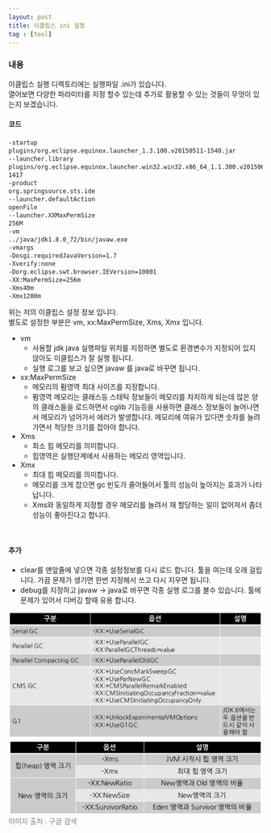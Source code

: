 ```yaml
---
layout: post
title: 이클립스 ini 설정
tag : [tool]
---
```


### 내용
이클립스 실행 디렉토리에는 실행파일 .ini가 있습니다.<br>
열어보면 다양한 파라미터를 지정 할수 있는데 추가로 활용할 수 있는 것들이 무엇이 있는지 보겠습니다.

#### 코드
```
-startup
plugins/org.eclipse.equinox.launcher_1.3.100.v20150511-1540.jar
--launcher.library
plugins/org.eclipse.equinox.launcher.win32.win32.x86_64_1.1.300.v20150602-1417
-product
org.springsource.sts.ide
--launcher.defaultAction
openFile
--launcher.XXMaxPermSize
256M
-vm
../java/jdk1.8.0_72/bin/javaw.exe
-vmargs
-Dosgi.requiredJavaVersion=1.7
-Xverify:none
-Dorg.eclipse.swt.browser.IEVersion=10001
-XX:MaxPermSize=256m
-Xms40m
-Xmx1200m
```
위는 저의 이클립스 설정 정보 입니다.<br>
별도로 설정한 부분은 vm, xx:MaxPermSize, Xms, Xmx 입니다. <br>

* vm 
  * 사용할 jdk java 실행파일 위치를 지정하면 별도로 환경변수가 지정되어 있지 않아도 이클립스가 잘 실행 됩니다. 
  * 실행 로그를 보고 싶으면 javaw 를 java로 바꾸면 됩니다.
* xx:MaxPermSize
  * 메모리의 펌영역 최대 사이즈를 지정합니다.
  * 펌영역 메모리는 클래스등 스태틱 정보들이 메모리를 차지하게 되는데 많은 양의 클래스들을 로드하면서 cglib 기능등을 사용하면 클래스 정보들이 늘어나면서 메모리가 넘어가서 에러가 발생합니다. 메모리에 여유가 있다면 숫자를 늘려가면서 적당한 크기를 잡아야 합니다.
* Xms
  * 최소 힙 메모리를 의미합니다.
  * 힙영역은 실행단계에서 사용하는 메모리 영역입니다.
* Xmx
  * 최대 힙 메모리를 의미합니다.
  * 메모리를 크게 잡으면 gc 빈도가 줄어들어서 툴의 성능이 높아지는 효과가 나타납니다.
  * Xms와 동일하게 지정할 경우 메모리를 늘려서 재 할당하는 일이 없어져서 좀더 성능이 좋아진다고 합니다.
 
<br>

#### 추가
* clear를 맨앞줄에 넣으면 각종 설정정보를 다시 로드 합니다. 툴을 여는데 오래 걸립니다. 가끔 문제가 생기면 한번 지정해서 쓰고 다시 지우면 됩니다.
* debug를 지정하고 javaw -> java로 바꾸면 각종 실행 로그를 볼수 있습니다. 툴에 문제가 있어서 디버깅 할때 유용 합니다.

<img src = "../images/post/gc01.png" alt="gc01"><br>
<img src = "../images/post/gc02.png" alt="gc02">
<span style="color:gray;">이미지 출처 : 구글 검색</span>

